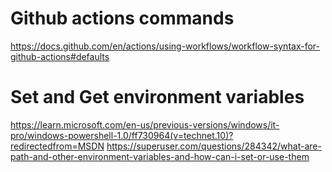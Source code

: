 # Github actions commands

https://docs.github.com/en/actions/using-workflows/workflow-syntax-for-github-actions#defaults

# Set and Get environment variables

https://learn.microsoft.com/en-us/previous-versions/windows/it-pro/windows-powershell-1.0/ff730964(v=technet.10)?redirectedfrom=MSDN
https://superuser.com/questions/284342/what-are-path-and-other-environment-variables-and-how-can-i-set-or-use-them